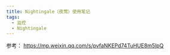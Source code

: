 ```yaml
---
title: Nightingale（夜莺）使用笔记
tags:
  - 监控
  - Nightingale
---
```


参考： <https://mp.weixin.qq.com/s/pvfaNKEPd74TuHUE8m5lpQ>
